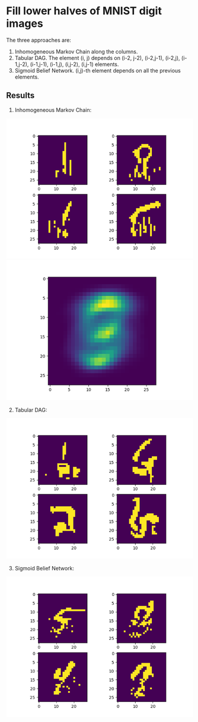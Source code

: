 # Fill lower halves of MNIST digit images
The three approaches are:
1. Inhomogeneous Markov Chain along the columns.
2. Tabular DAG. The element (i, j) depends on (i-2, j-2), (i-2,j-1), (i-2,j), (i-1,j-2), (i-1,j-1), (i-1,j), (i,j-2), (i,j-1) elements.
3. Sigmoid Belief Network. (i,j)-th element depends on all the previous elements.

## Results
1. Inhomogeneous Markov Chain:

![Inhomogeneous Markov Chain](inhom_Markov.png)
![Probability Distribution](inhom_Markov_prob.png)

2. Tabular DAG:

![Tabular DAG](tabularDAG.png)

3. Sigmoid Belief Network:

![Sigmoid Belief Network](sigBelNet.png)

